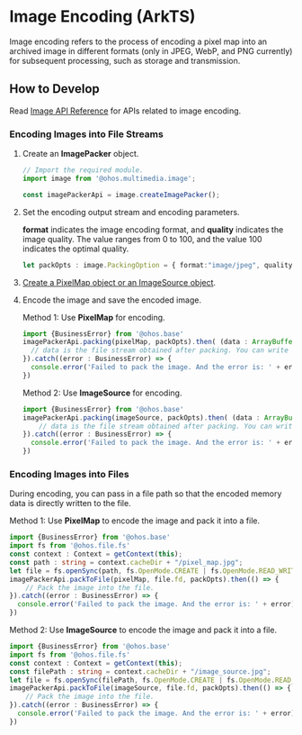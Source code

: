 # Image Encoding (ArkTS)

Image encoding refers to the process of encoding a pixel map into an archived image in different formats (only in JPEG, WebP, and PNG currently) for subsequent processing, such as storage and transmission.

## How to Develop

Read [Image API Reference](../../reference/apis-image-kit/js-apis-image.md#imagepacker) for APIs related to image encoding.

### Encoding Images into File Streams

1. Create an **ImagePacker** object.
   
   ```ts
   // Import the required module.
   import image from '@ohos.multimedia.image';
   
   const imagePackerApi = image.createImagePacker();
   ```

2. Set the encoding output stream and encoding parameters.
   
   **format** indicates the image encoding format, and **quality** indicates the image quality. The value ranges from 0 to 100, and the value 100 indicates the optimal quality.

   ```ts
   let packOpts : image.PackingOption = { format:"image/jpeg", quality:98 };
   ```

3. [Create a PixelMap object or an ImageSource object](image-decoding.md).

4. Encode the image and save the encoded image.
   
   Method 1: Use **PixelMap** for encoding.

   ```ts
   import {BusinessError} from '@ohos.base'
   imagePackerApi.packing(pixelMap, packOpts).then( (data : ArrayBuffer) => {
     // data is the file stream obtained after packing. You can write the file and save it to obtain an image.
   }).catch((error : BusinessError) => { 
     console.error('Failed to pack the image. And the error is: ' + error); 
   })
   ```

   Method 2: Use **ImageSource** for encoding.

   ```ts
   import {BusinessError} from '@ohos.base'
   imagePackerApi.packing(imageSource, packOpts).then( (data : ArrayBuffer) => {
       // data is the file stream obtained after packing. You can write the file and save it to obtain an image.
   }).catch((error : BusinessError) => { 
     console.error('Failed to pack the image. And the error is: ' + error); 
   })
   ```

### Encoding Images into Files

During encoding, you can pass in a file path so that the encoded memory data is directly written to the file.

Method 1: Use **PixelMap** to encode the image and pack it into a file.

   ```ts
   import {BusinessError} from '@ohos.base'
   import fs from '@ohos.file.fs'
   const context : Context = getContext(this);
   const path : string = context.cacheDir + "/pixel_map.jpg";
   let file = fs.openSync(path, fs.OpenMode.CREATE | fs.OpenMode.READ_WRITE);
   imagePackerApi.packToFile(pixelMap, file.fd, packOpts).then(() => {
       // Pack the image into the file.
   }).catch((error : BusinessError) => { 
     console.error('Failed to pack the image. And the error is: ' + error); 
   })
   ```
   
Method 2: Use **ImageSource** to encode the image and pack it into a file.
   
   ```ts
   import {BusinessError} from '@ohos.base'
   import fs from '@ohos.file.fs'
   const context : Context = getContext(this);
   const filePath : string = context.cacheDir + "/image_source.jpg";
   let file = fs.openSync(filePath, fs.OpenMode.CREATE | fs.OpenMode.READ_WRITE);
   imagePackerApi.packToFile(imageSource, file.fd, packOpts).then(() => {
       // Pack the image into the file.
   }).catch((error : BusinessError) => { 
     console.error('Failed to pack the image. And the error is: ' + error); 
   })
   ```
